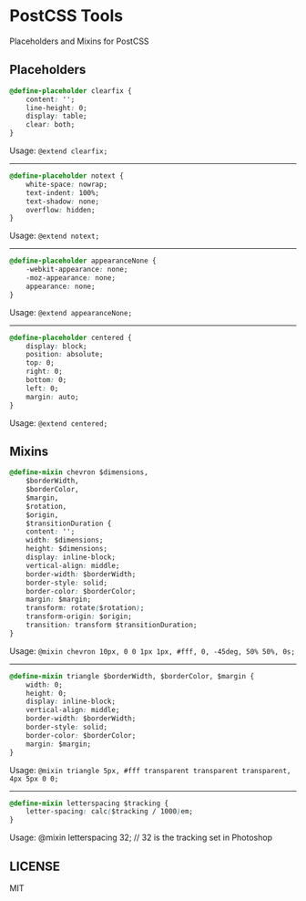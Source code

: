 # PostCSS Tools

Placeholders and Mixins for PostCSS

## Placeholders

```css
@define-placeholder clearfix {
	content: '';
	line-height: 0;
	display: table;
	clear: both;
}
```

Usage: `@extend clearfix;`

---

```css
@define-placeholder notext {
	white-space: nowrap;
	text-indent: 100%;
	text-shadow: none;
	overflow: hidden;
}
```

Usage: `@extend notext;`

---

```css
@define-placeholder appearanceNone {
	-webkit-appearance: none;
	-moz-appearance: none;
	appearance: none;
}
```

Usage: `@extend appearanceNone;`

---

```css
@define-placeholder centered {
	display: block;
	position: absolute;
	top: 0;
	right: 0;
	bottom: 0;
	left: 0;
	margin: auto;
}
```

Usage: `@extend centered;`

## Mixins

```css
@define-mixin chevron $dimensions,
	$borderWidth,
	$borderColor,
	$margin,
	$rotation,
	$origin,
	$transitionDuration {
	content: '';
	width: $dimensions;
	height: $dimensions;
	display: inline-block;
	vertical-align: middle;
	border-width: $borderWidth;
	border-style: solid;
	border-color: $borderColor;
	margin: $margin;
	transform: rotate($rotation);
	transform-origin: $origin;
	transition: transform $transitionDuration;
}
```

Usage: `@mixin chevron 10px, 0 0 1px 1px, #fff, 0, -45deg, 50% 50%, 0s;`

---

```css
@define-mixin triangle $borderWidth, $borderColor, $margin {
	width: 0;
	height: 0;
	display: inline-block;
	vertical-align: middle;
	border-width: $borderWidth;
	border-style: solid;
	border-color: $borderColor;
	margin: $margin;
}
```

Usage: `@mixin triangle 5px, #fff transparent transparent transparent, 4px 5px 0 0;`

---

```css
@define-mixin letterspacing $tracking {
	letter-spacing: calc($tracking / 1000)em;
}
```

Usage: @mixin letterspacing 32; // 32 is the tracking set in Photoshop

## LICENSE

MIT
